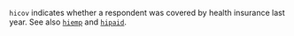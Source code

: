 `hicov` indicates whether a respondent was covered by health insurance last year. See also [`hiemp`](hiemp.md) and [`hipaid`](hipaid.md).
